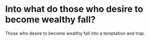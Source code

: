 # Into what do those who desire to become wealthy fall?

Those who desire to become wealthy fall into a temptation and trap.
